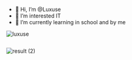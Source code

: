 




- 👋 Hi, I’m @Luxuse
- 👀 I’m interested IT
- 🌱 I’m currently learning in school and by me
<p align="left"> <img src="https://komarev.com/ghpvc/?username=luxuse&label=Profile%20views&color=0e75b6&style=flat" alt="luxuse" /> </p>

<p align="left"> <a href="https://twitter.com/" target="blank"><img src="https://img.shields.io/twitter/follow/?logo=twitter&style=for-the-badge" alt="" /></a> </p
<!---
Luxuse/Luxuse is a ✨ special ✨ repository because its `README.md` (this file) appears on your GitHub profile.
You can click the Preview link to take a look at your changes.
--->






![result (2)](https://github.com/Luxuse/Luxuse/assets/137567329/15f7c87b-fd11-4068-b407-ce8cd35d81fb)




